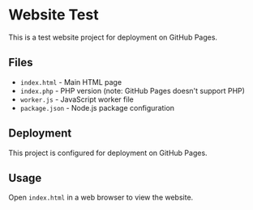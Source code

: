 # Website Test

This is a test website project for deployment on GitHub Pages.

## Files
- `index.html` - Main HTML page
- `index.php` - PHP version (note: GitHub Pages doesn't support PHP)
- `worker.js` - JavaScript worker file
- `package.json` - Node.js package configuration

## Deployment
This project is configured for deployment on GitHub Pages.

## Usage
Open `index.html` in a web browser to view the website.
